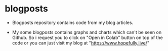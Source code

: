 # blogposts

- Blogposts repository contains code from my blog articles. 

- My some blogposts contains graphs and charts which can't be seen on Github. So i request you to click on "Open in Colab" button
  on top of the code or you can just visit my blog at  "https://www.hopefully.live/"
